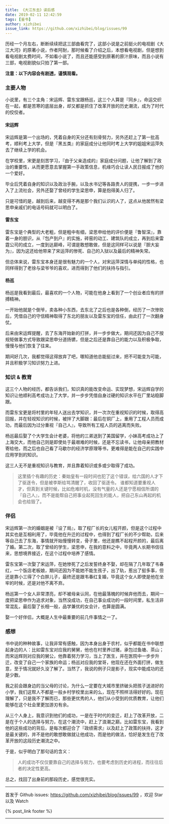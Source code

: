```yaml
---
title: 《大江东去》读后感
date: 2019-02-11 12:42:59
tags: [鉴书]
author: xizhibei
issue_link: https://github.com/xizhibei/blog/issues/99
---
```

<!-- en_title: a-mighty-river-flows-eastward -->

历经一个月左右，断断续续把这三部曲看完了，这部小说是之前挺火的电视剧《大江大河》的原著小说，作者阿耐，那时候看了介绍之后，本想看电视剧，但是想到看电视剧太费时间，不如看小说了，而且还能感受到原著的原汁原味，而且小说有三部，电视剧貌似只拍了第一部。

**注意：以下内容会有剧透，谨慎观看。**

<!-- more -->

### 主要人物

小说里，有三个主角：宋运辉、雷东宝跟杨巡，这三个人算是『同乡』，命运交织在一起，都是苦寒的底层出身，却又都是抓住了改革开放的历史潮流，成为了时代的佼佼者。

#### 宋运辉

宋运辉是第一个出场的，凭着自身的天分还有刻骨努力，另外还赶上了第一批高考，顺利考上大学，但是『黑五类』的家庭成分让他同时考上大学的姐姐宋运萍失去了继续上学的机会。

在学校里，宋更是刻苦学习，『由于父亲造成的』家庭成分问题，让他了解到了政治的重要性，从而更愿意去掌握第一手政策信息，机缘巧合让读人民日报成了他的一个爱好。

毕业后凭着自身的知识以及政治手腕，以及水书记等各路贵人的提携，一步一步进入了上流社会，另外还娶了曾经的学生梁思申，算是抱得美人归了。

只是可惜的是，越到后来，越变得不再是那个我们认识的人了，这点从他居然有梁思申亲戚们的电话号码就可以明白了。

#### 雷东宝

雷东宝是个典型的大老粗，但是粗中有细，梁思申给他的评价便是『鲁智深』，靠着一身的胆识，从『包产到户』的实施，砖窑的动工、建筑队的成立，再到后来雷霆公司的成立，一度到达巅峰，可谓是敢想敢做，但是这同样可以说是『胆大妄为』，因为这还给他带来了宋运萍的惨死、自己的入狱以及最后的精神失常。

但总体来说，雷东宝本身还是很有魅力的一个人，对宋运萍深情与单纯的性格，也同样得到了老徐与梁爷爷的喜欢，进而得到了他们的扶持与指引。

#### 杨巡

杨巡是我看到最后，最喜欢的一个人物，可能在他身上看到了一个创业者应有的拼搏精神。

一开始他就是个倒爷，卖各种小东西，去东北了之后也是各种倒，经历了一次惨败后，凭借自己的守信精神取得了东北的朋友以及雷东宝的信任，由此打了一次翻身仗。

后来由宋运辉提醒，去了东海开始新的打拼，并一步步做大，期间还因为自己不按规矩做事方式导致跟梁思申分道扬镳，但是之后还是靠自己的能力以及积极争取，慢慢与他们恢复了往来。

期间好几次，我都觉得这得放弃了吧，哪知道他总能挺过来，把不可能变为可能，并且积极学习知识努力上进。

### 知识 & 教育

这三个人物的经历，都告诉我们，知识真的能改变命运、实现梦想，宋运辉自学的知识让他顺利高考成功上了大学，并一步步凭借自身过硬的知识水平在厂里站稳脚跟。

而雷东宝更是将村里的年轻人送出去学知识，并一次次在重视知识的时候，取得高回报，并在轻视知识的时候，被拌了大脚跟：最后在铜厂上，重用了工程人员而成功，而最后因为过分重视『自己人』，导致所有工程人员的逃离而失败。

杨巡最后娶了个大学生会计老婆，将他的三弟送到了美国留学，小妹高考成功上了上海交大，而他自己则是即使处于最艰难的时候，还是不忘读书，让他母亲把教材寄给他，而之后也自己看了马歇尔的经济学原理等书，更难得是能在自己的实践中应用学到的知识。

这三人无不是重视知识与教育，并且靠着知识或多或少取得了成功。

> 这里插个有趣的历史：秦始皇有一段时间也犯了这个错误，给六国的人才下了驱逐令，但是被李斯给骂清醒了，收回了驱逐令。
> 谁都知道要重视人才，但真到关键时候，比如危难时机，没有气量的人还是宁愿相信所谓的『自己人』，而不是能帮自己把事业起死回生的能人，把自己东山再起的机会也给毁了。

### 伴侣

宋运辉第一次的婚姻是被『设了局』，取了程厂长的女儿程开颜，但是这个过程中其实也是互相利用了，毕竟他在升迁的过程中，也得到了程厂长的不少帮助，后来等自己去了东海，事情就开始慢慢转变，骨子里，他还是瞧不起程开颜的，最后离了婚。第二次，取了曾经的学生，梁思申，在我的意料之中，毕竟两人长期书信往来，思想境界接近，在这个过程中培养了感情。

雷东宝第一次娶了宋运萍，在她惨死了之后发誓终身不娶，却在隔了几年取了韦春红，一个饭店老板娘，期间还因为不能她不能生孩子，出了轨，惹出了挺多事，但还是靠小三得了个白胖儿子，最终还是跟韦春红复婚，毕竟这个女人即使是他在坐牢的时候，还是对他不离不弃。

杨巡第一个女人非常漂亮，却不被母亲认同，在他最落魄的时候弃他而去，期间一度把梁思申作为追求对象，当然没成功，在自己事业成功的一段时间里，私生活非常混乱，最后娶了长相一般，品学兼优的女会计，也算是圆满。

娶一个好伴侣，大概是人生中最重要的前几件事情之一了。

### 感想

书中说的种种故事，让我非常有感触，因为本身出身于农村，似乎都能在书中联想起身边的人：比如雷东宝对应我的舅舅，他也在村里养过猪，承包过鱼塘、茶山；而宋运辉则对应我的舅公，他靠着努力学习，当上了医生，并在医院中一步步升迁，改变了自己一个家族的命运；杨巡对应我的堂哥，他现在还在外面打拼，做生意，至于情况就好久没了解了。当然了，我说的例子只是影子，现实中能成功的还是少数。

我之前会跟身边的当父母的讨论，为什么一定要在大城市里挤破头把孩子送进好的小学，我们这帮人不都是一般乡村学校里出来的么，现在不照样活得好好的。现在理解了，只是我不了解而已，那些更优秀的人，他们从小受到的优质教育，让他们能够在这个社会里更加游刃有余。

从三个人身上，我意识到他们的成功，一是在于时代的变迁，赶上了改革开放，二是在于个人的选择与努力，在这个潮流中，赶上了浪潮之巅。比如雷东宝，我看到他的这些成功的背后，是每次都迎合了『政绩需求』以及赶上了政策的扶持，这才是最关键的，并不是他的敢想敢做就让他成功，而是他的做法，恰好是发生在了改革开放的这段历史潮流之中。

于是，似乎明白了那句话的含义：

> 人的成功不仅仅要靠自己的选择与努力，也要考虑到历史的进程，而往往后者的决定性更高。

总之，找回了出身前的那段历史，感觉很充实。


***
首发于 Github issues: https://github.com/xizhibei/blog/issues/99 ，欢迎 Star 以及 Watch

{% post_link footer %}
***